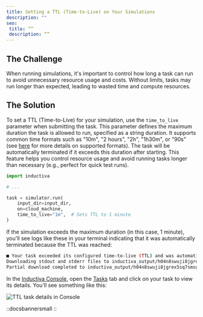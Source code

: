 ```yaml
---
title: Setting a TTL (Time-to-Live) on Your Simulations
description: ""
seo:
 title: “”
 description: “”
---
```


## The Challenge

When running simulations, it's important to control how long a task can run to avoid
unnecessary resource usage and costs. Without limits, tasks may run longer than expected,
leading to wasted time and compute resources.

## The Solution

To set a TTL (Time-to-Live) for your simulation, use the `time_to_live` parameter when 
submitting the task. This parameter defines the maximum duration the task is allowed to 
run, specified as a string duration. It supports common time formats such as "10m", 
"2 hours", "2h", "1h30m", or "90s" (see 
[here](https://github.com/onegreyonewhite/pytimeparse2#pytimeparse2-time-expression-parser)
for more details on supported formats). The task will be automatically terminated if it
exceeds this duration after starting. This feature helps you control resource usage and
avoid running tasks longer than necessary (e.g., perfect for quick test runs).

```python
import inductiva

# ...

task = simulator.run(
    input_dir=input_dir,
    on=cloud_machine,
    time_to_live="1m",  # Sets TTL to 1 minute
)
```

If the simulation exceeds the maximum duration (in this case, 1 minute), you'll see logs 
like these in your terminal indicating that it was automatically terminated because the 
TTL was reached:

```bash
■ Your task exceeded its configured time-to-live (TTL) and was automatically stopped.
Downloading stdout and stderr files to inductiva_output/h04n8swuji8jgrex5sq7smsg2/outputs...
Partial download completed to inductiva_output/h04n8swuji8jgrex5sq7smsg2/outputs.
```

In the [Inductiva Console](https://console.inductiva.ai/dashboard), open the 
[Tasks](https://console.inductiva.ai/tasks) tab and click on your task to view its details. 
You'll see something like this:

![TTL task details in Console](recipes/console-ttl.png)

::docsbannersmall
::
